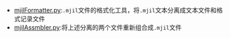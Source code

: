 - [mjilFormatter.py](./mjilFormatter.py):```.mjil```文件的格式化工具，将```.mjil```文本分离成文本文件和格式记录文件
- [mjilAssmbler.py](./mjilAssmbler.py):将上述分离的两个文件重新组合成```.mjil```文件